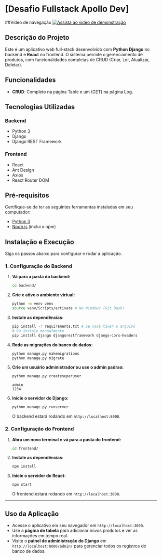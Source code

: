 # [Desafio Fullstack Apollo Dev]

##Vídeo de navegação
[![Assista ao vídeo de demonstração](https://upload.wikimedia.org/wikipedia/commons/f/fa/Click_here_button.png)](https://youtu.be/XhL4nG5Lg1w)

## Descrição do Projeto
Este é um aplicativo web full-stack desenvolvido com **Python Django** no backend e **React** no frontend. O sistema permite o gerenciamento de produtos, com funcionalidades completas de CRUD (Criar, Ler, Atualizar, Deletar).

## Funcionalidades
- **CRUD**: Completo na página Table e um (GET) na página Log.

## Tecnologias Utilizadas
### Backend
- Python 3
- Django
- Django REST Framework

### Frontend
- React
- Ant Design
- Axios
- React Router DOM

## Pré-requisitos
Certifique-se de ter as seguintes ferramentas instaladas em seu computador:
- [Python 3](https://www.python.org/downloads/)
- [Node.js](https://nodejs.org/en/download/) (inclui o npm)

## Instalação e Execução

Siga os passos abaixo para configurar e rodar a aplicação.

### 1. Configuração do Backend
1.  **Vá para a pasta do backend:**
    ```bash
    cd backend/
    ```
2.  **Crie e ative o ambiente virtual:**
    ```bash
    python -m venv venv
    source venv/Scripts/activate # No Windows (Git Bash)
    ```
3.  **Instale as dependências:**
    ```bash
    pip install -r requirements.txt # Se você tiver o arquivo
    # Ou instale manualmente
    pip install django djangorestframework django-cors-headers
    ```
4.  **Rode as migrações do banco de dados:**
    ```bash
    python manage.py makemigrations
    python manage.py migrate
    ```
5.  **Crie um usuário administrador ou use o admin padrao:**
    ```bash
    python manage.py createsuperuser
    ```
    ```usuario admin
    admin
    1234
    ```
6.  **Inicie o servidor do Django:**
    ```bash
    python manage.py runserver
    ```
    O backend estará rodando em `http://localhost:8000`.

### 2. Configuração do Frontend
1.  **Abra um novo terminal e vá para a pasta do frontend:**
    ```bash
    cd frontend/
    ```
2.  **Instale as dependências:**
    ```bash
    npm install
    ```
3.  **Inicie o servidor do React:**
    ```bash
    npm start
    ```
    O frontend estará rodando em `http://localhost:3000`.

---
## Uso da Aplicação
- Acesse o aplicativo em seu navegador em `http://localhost:3000`.
- Use a **página de tabela** para adicionar novos produtos e ver as informações em tempo real.
- Visite o **painel de administração do Django** em `http://localhost:8000/admin/` para gerenciar todos os registros do banco de dados.
